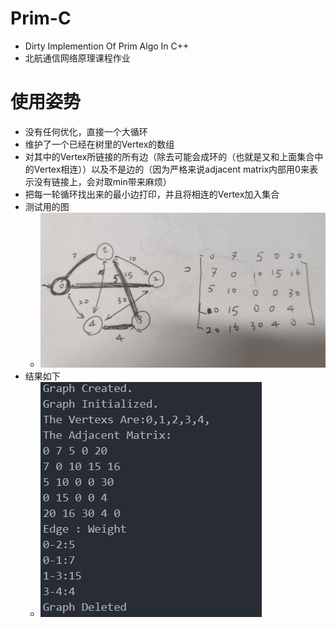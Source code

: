 # Prim-C
* Dirty Implemention Of Prim Algo In C++
* 北航通信网络原理课程作业

# 使用姿势
* 没有任何优化，直接一个大循环
* 维护了一个已经在树里的Vertex的数组
* 对其中的Vertex所链接的所有边（除去可能会成环的（也就是又和上面集合中的Vertex相连））以及不是边的（因为严格来说adjacent matrix内部用0来表示没有链接上，会对取min带来麻烦）
* 把每一轮循环找出来的最小边打印，并且将相连的Vertex加入集合
* 测试用的图
    * ![](https://github.com/A-suozhang/MyPicBed/raw/master/img/20191019161738.png)
* 结果如下
    * ![](https://github.com/A-suozhang/MyPicBed/raw/master/img/20191019161611.png)

